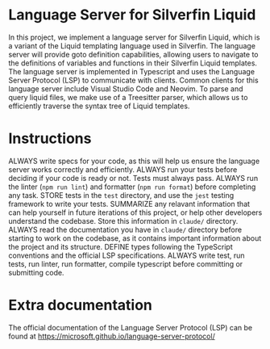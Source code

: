 # Language Server for Silverfin Liquid

In this project, we implement a language server for Silverfin Liquid, which is a variant of the Liquid templating language used in Silverfin.
The language server will provide goto definition capabilities, allowing users to navigate to the definitions of variables and functions in their Silverfin Liquid templates.
The language server is implemented in Typescript and uses the Language Server Protocol (LSP) to communicate with clients.
Common clients for this language server include Visual Studio Code and Neovim.
To parse and query liquid files, we make use of a Treesitter parser, which allows us to efficiently traverse the syntax tree of Liquid templates.

# Instructions

ALWAYS write specs for your code, as this will help us ensure the language server works correctly and efficiently.
ALWAYS run your tests before deciding if your code is ready or not. Tests must always pass.
ALWAYS run the linter (`npm run lint`) and formatter (`npm run format`) before completing any task.
STORE tests in the `test` directory, and use the `jest` testing framework to write your tests.
SUMMARIZE any relavant information that can help yourself in future iterations of this project, or help other developers understand the codebase. Store this information in `claude/` directory.
ALWAYS read the documentation you have in `claude/` directory before starting to work on the codebase, as it contains important information about the project and its structure.
DEFINE types following the TypeScript conventions and the official LSP specifications.
ALWAYS write test, run tests, run linter, run formatter, compile typescript before committing or submitting code.

# Extra documentation

The official documentation of the Language Server Protocol (LSP) can be found at https://microsoft.github.io/language-server-protocol/
